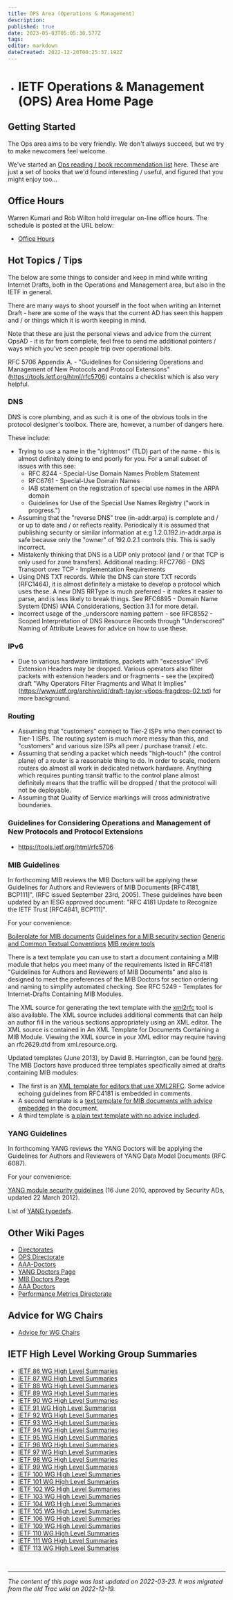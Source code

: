 ```yaml
---
title: OPS Area (Operations & Management)
description: 
published: true
date: 2023-05-03T05:05:38.577Z
tags: 
editor: markdown
dateCreated: 2022-12-20T00:25:37.192Z
---
```


- # IETF Operations & Management (OPS) Area Home Page


## Getting Started

The Ops area aims to be very friendly. We don't always succeed, but we try to make newcomers feel welcome.

We've started an [Ops reading / book recommendation list](/group/ops/OpsBooks) here. These are just a set of books that we'd found interesting / useful, and figured that you might enjoy too...

## Office Hours

Warren Kumari and Rob Wilton hold irregular on-line office hours. 
The schedule is posted at the URL below:

 * [Office Hours](/group/ops/OfficeHours)

## Hot Topics / Tips 

The below are some things to consider and keep in mind while writing Internet Drafts, both in the Operations and Management area, but also in the IETF in general.


There are many ways to shoot yourself in the foot when writing an Internet Draft - here are some of the ways that the current AD has seen this happen and / or things which it is worth keeping in mind. 

Note that these are just the personal views and advice from the current OpsAD - it is far from complete, feel free to send me additional pointers / ways which you've seen people trip over operational bits.

RFC 5706 Appendix A. - "Guidelines for Considering Operations and Management of New Protocols and Protocol Extensions" (https://tools.ietf.org/html/rfc5706) contains a checklist which is also very helpful. 



### DNS 


DNS is core plumbing, and as such it is one of the obvious tools in the protocol designer's toolbox. There are, however, a number of dangers here. 

These include:

-  Trying to use a name in the "rightmost" (TLD) part of the name - this is almost definitely doing to end poorly for you. For a small subset of issues with this see:
   - RFC 8244 - Special-Use Domain Names Problem Statement
   - RFC6761 - Special-Use Domain Names
   - IAB statement on the registration of special use names in the ARPA domain
   - Guidelines for Use of the Special Use Names Registry ("work in progress.")
- Assuming that the "reverse DNS" tree (in-addr.arpa) is complete and / or up to date and / or reflects reality. Periodically it is assumed that publishing security or similar information at e.g 1.2.0.192.in-addr.arpa.is safe because only the "owner" of 192.0.2.1 controls this. This is sadly incorrect.
- Mistakenly thinking that DNS is a UDP only protocol (and / or that TCP is only used for zone transfers). Additional reading: RFC7766 - DNS Transport over TCP - Implementation Requirements
- Using DNS TXT records. While the DNS can store TXT records (RFC1464), it is almost definitely a mistake to develop a protocol which uses these. A new DNS RRType is much preferred - it makes it easier to parse, and is less likely to break things. See RFC6895 -  Domain Name System (DNS) IANA Considerations, Section 3.1 for more detail.
- Incorrect usage of the _underscore naming pattern - see RFC8552 - Scoped Interpretation of DNS Resource Records through "Underscored" Naming of Attribute Leaves for advice on how to use these.

### IPv6 

- Due to various hardware limitations, packets with "excessive" IPv6 Extension Headers may be dropped. Various operators also filter packets with extension headers and or fragments - see the (expired) draft "Why Operators Filter Fragments and What It Implies"(https://www.ietf.org/archive/id/draft-taylor-v6ops-fragdrop-02.txt) for more background.


### Routing 

- Assuming that "customers" connect to Tier-2 ISPs who then connect to Tier-1 ISPs. The routing system is much more messy than this, and "customers" and various size ISPs all peer / purchase transit / etc.
- Assuming that sending a packet which needs "high-touch" (the control plane) of a router is a reasonable thing to do. In order to scale, modern routers do almost all work in dedicated network hardware. Anything which requires punting transit traffic to the control plane almost definitely means that the traffic will be dropped / that the protocol will not be deployable.
- Assuming that Quality of Service markings will cross administrative boundaries. 
  




### Guidelines for Considering Operations and Management of New Protocols and Protocol Extensions 
 
 * https://tools.ietf.org/html/rfc5706 


### MIB Guidelines 

In forthcoming MIB reviews the MIB Doctors will be applying these Guidelines for Authors and Reviewers of MIB Documents [RFC4181, BCP111]", (RFC issued September 23rd, 2005). These guidelines have been updated by an IESG approved document: "RFC 4181 Update to Recognize the IETF Trust [RFC4841, BCP111]". 

For your convenience: 

[Boilerplate for MIB documents](/group/ops/mib-boilerplate)
[Guidelines for a MIB security section](/group/ops/mib-security)
[Generic and Common Textual Conventions](/group/ops/mib-common-tcs)
[MIB review tools](/group/ops/mib-review-tools)

There is a text template you can use to start a document containing a MIB module that helps you meet many of the requirements listed in RFC4181 "Guidelines for Authors and Reviewers of MIB Documents" and also is designed to meet the preferences of the MIB Doctors for section ordering and naming to simplify automated checking. See RFC 5249 - Templates for Internet-Drafts Containing MIB Modules.

The XML source for generating the text template with the [xml2rfc](http://xml.resource.org/) tool is also available. The XML source includes additional comments that can help an author fill in the various sections appropriately using an XML editor. The XML source is contained in An XML Template for Documents Containing a MIB Module. Viewing the XML source in your XML editor may require having an rfc2629.dtd from xml.resource.org. 

Updated templates (June 2013), by David B. Harrington, can be found [here](https://tools.ietf.org/).
The MIB Doctors have produced three templates specifically aimed at drafts containing MIB modules:
-  The first is an [XML template for editors that use XML2RFC](https://tools.ietf.org/tools/templates/mib-doc-template-xml.txt). Some advice echoing guidelines from RFC4181 is embedded in comments.
-  A second template is a [text template for MIB documents with advice embedded](https://tools.ietf.org/tools/templates/mib-doc-template-advice.txt) in the document.
- A third template is [a plain text template with no advice included](https://tools.ietf.org/tools/templates/mib-doc-template-plain.txt).

### YANG Guidelines

In forthcoming YANG reviews the YANG Doctors will be applying the Guidelines for Authors and Reviewers of YANG Data Model Documents (RFC 6087). 

For your convenience: 

[YANG module security guidelines](/group/ops/yang-security-guidelines) 
(16 June 2010, approved by Security ADs, updated 22 March 2012).

List of [YANG typedefs](http://www.netconfcentral.org/typedeflist).


## Other Wiki Pages

 * [Directorates](/group/ops/Directorates)
 * [OPS Directorate](https://datatracker.ietf.org/group/opsdir/about/)
 * [AAA-Doctors](/group/dime/aaadoctors)
 * [YANG Doctors Page](https://datatracker.ietf.org/group/yangdoctors/about/)
 * [MIB Doctors Page](https://datatracker.ietf.org/group/mibdoctors/about/)
 * [AAA Doctors](https://www.ietf.org/mail-archive/web/aaa-doctors/current/maillist.html)
 * [Performance Metrics Directorate](https://datatracker.ietf.org/group/perfmetrdir/about/)
 

## Advice for WG Chairs 


 * [Advice for WG Chairs](/group/ops/Chairs)


## IETF High Level Working Group Summaries
 
 * [IETF 86 WG High Level Summaries](/group/ops/IETF86summary)
 * [IETF 87 WG High Level Summaries](/group/ops/IETF87summary)
 * [IETF 88 WG High Level Summaries](/group/ops/IETF88summary)
 * [IETF 89 WG High Level Summaries](/group/ops/IETF89summary)
 * [IETF 90 WG High Level Summaries](/group/ops/IETF90summary) 
 * [IETF 91 WG High Level Summaries](/group/ops/IETF91summary)
 * [IETF 92 WG High Level Summaries](/group/ops/IETF92summary) 
 * [IETF 93 WG High Level Summaries](/group/ops/IETF93summary)
 * [IETF 94 WG High Level Summaries](/group/ops/IETF94summary) 
 * [IETF 95 WG High Level Summaries](/group/ops/IETF95summary) 
 * [IETF 96 WG High Level Summaries](/group/ops/IETF96summary) 
 * [IETF 97 WG High Level Summaries](/group/ops/IETF97summary) 
 * [IETF 98 WG High Level Summaries](/group/ops/IETF98summary) 
 * [IETF 99 WG High Level Summaries](/group/ops/IETF99summary) 
 * [IETF 100 WG High Level Summaries](/group/ops/IETF100summary)
 * [IETF 101 WG High Level Summaries](/group/ops/IETF101summary) 
 * [IETF 102 WG High Level Summaries](/group/ops/IETF102summary) 
 * [IETF 103 WG High Level Summaries](/group/ops/IETF103summary) 
 * [IETF 104 WG High Level Summaries](/group/ops/IETF104summary) 
 * [IETF 105 WG High Level Summaries](/group/ops/IETF105summary) 
 * [IETF 106 WG High Level Summaries](/group/ops/IETF106summary)
 * [IETF 109 WG High Level Summaries](/group/ops/IETF109summary)
 * [IETF 110 WG High Level Summaries](/group/ops/IETF110summary)
 * [IETF 111 WG High Level Summaries](/group/ops/IETF111summary)
 * [IETF 113 WG High Level Summaries](/group/ops/IETF113summary)
 
&nbsp;
&nbsp;
&nbsp;

---

*The content of this page was last updated on 2022-03-23. It was migrated from the old Trac wiki on 2022-12-19.*
